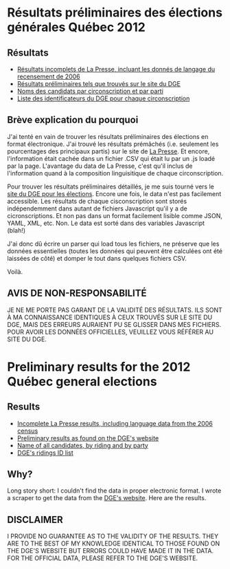 ﻿Résultats préliminaires des élections générales Québec 2012
===========================================================

Résultats
---------
* [Résultats incomplets de La Presse, incluant les donnés de langage du recensement de 2006](https://github.com/joce/2012-quebec-election-partial-results/blob/master/LaPresse_data_2012.csv)
* [Résultats préliminaires tels que trouvés sur le site du DGE](https://github.com/joce/2012-quebec-election-partial-results/blob/master/qc2012_resultats.csv)
* [Noms des candidats par circonscription et par parti](https://github.com/joce/2012-quebec-election-partial-results/blob/master/qc2012_candidats.csv)
* [Liste des identificateurs du DGE pour chaque circonscription](https://github.com/joce/2012-quebec-election-partial-results/blob/master/circonscriptions.csv)

Brève explication du pourquoi
-----------------------------
J'ai tenté en vain de trouver les résultats préliminaires des élections en format électronique. J'ai trouvé les résultats prémâchés (i.e. seulement les pourcentages des principaux partis) 
sur le site de [La Presse](http://www.lapresse.ca/actualites/elections-quebec-2012/analysez-les-resultats-du-scrutin-quebec-2012/). Et encore, l'information était cachée dans un fichier .CSV
qui était lu par un .js loadé par la page. L'avantage du data de La Presse, c'est qu'il inclus de l'information quand à la composition linguisitique de chaque circonscription.

Pour trouver les résultats préliminaires détaillés, je me suis tourné vers le [site du DGE pour les élections](http://monvote.qc.ca/fr/resultatsPreliminaires.asp). Encore une fois, le data n'est pas
facilement accessible. Les résultats de chaque cisconscription sont storés indépendemment dans autant de fichiers Javascript qu'il y a de cicronscriptions. Et non pas dans un format facilement
lisible comme JSON, YAML, XML, etc. Non. Le data est sorté dans des variables Javascript (blah!)

J'ai donc dû écrire un parser qui load tous les fichiers, ne préserve que les données essentielles (toutes les données qui peuvent être calculées ont été laissées de côté) et domper le tout
dans quelques fichiers CSV.

Voilà.

AVIS DE NON-RESPONSABILITÉ
--------------------------

JE NE ME PORTE PAS GARANT DE LA VALIDITÉ DES RÉSULTATS. ILS SONT À MA CONNAISSANCE IDENTIQUES À CEUX TROUVÉS SUR LE SITE DU DGE, MAIS DES ERREURS AURAIENT PU SE GLISSER DANS MES FICHIERS.
POUR AVOIR LES DONNÉES OFFICIELLES, VEUILLEZ VOUS RÉFÉRER AU SITE DU DGE.


Preliminary results for the 2012 Québec general elections
=========================================================

Results
-------
* [Incomplete La Presse results, including language data from the 2006 census](https://github.com/joce/2012-quebec-election-partial-results/blob/master/LaPresse_data_2012.csv)
* [Preliminary results as found on the DGE's website](https://github.com/joce/2012-quebec-election-partial-results/blob/master/qc2012_resultats.csv)
* [Name of all candidates, by riding and by party](https://github.com/joce/2012-quebec-election-partial-results/blob/master/qc2012_candidats.csv)
* [DGE's ridings ID list](https://github.com/joce/2012-quebec-election-partial-results/blob/master/circonscriptions.csv)

Why?
----

Long story short: I couldn't find the data in proper electronic format. I wrote a scraper to get the data from the [DGE's website](http://monvote.qc.ca/en/resultatsPreliminaires.asp). Here are the results.

DISCLAIMER
----------

I PROVIDE NO GUARANTEE AS TO THE VALIDITY OF THE RESULTS. THEY ARE TO THE BEST OF MY KNOWLEDGE IDENTICAL TO THOSE FOUND ON THE DGE'S WEBSITE BUT ERRORS COULD HAVE MADE IT IN THE DATA. FOR THE 
OFFICIAL DATA, PLEASE REFER TO THE DGE'S WEBSITE.
